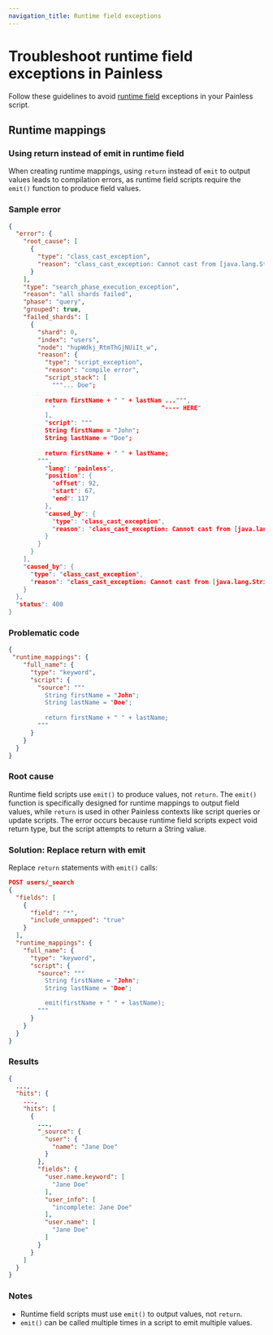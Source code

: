 ```yaml
---
navigation_title: Runtime field exceptions
---
```


# Troubleshoot runtime field exceptions in Painless

Follow these guidelines to avoid [runtime field](elasticsearch://reference/scripting-languages/painless/painless-runtime-fields-context.md) exceptions in your Painless script.

## Runtime mappings

### Using return instead of emit in runtime field

When creating runtime mappings, using `return` instead of `emit` to output values leads to compilation errors, as runtime field scripts require the `emit()` function to produce field values.

### Sample error

```json
{
  "error": {
    "root_cause": [
      {
        "type": "class_cast_exception",
        "reason": "class_cast_exception: Cannot cast from [java.lang.String] to [void]."
      }
    ],
    "type": "search_phase_execution_exception",
    "reason": "all shards failed",
    "phase": "query",
    "grouped": true,
    "failed_shards": [
      {
        "shard": 0,
        "index": "users",
        "node": "hupWdkj_RtmThGjNUiIt_w",
        "reason": {
          "type": "script_exception",
          "reason": "compile error",
          "script_stack": [
            """... Doe";
	
          return firstName + " " + lastNam ...""",
            "                             ^---- HERE"
          ],
          "script": """
          String firstName = "John";
          String lastName = "Doe";
	
          return firstName + " " + lastName;
        """,
          "lang": "painless",
          "position": {
            "offset": 92,
            "start": 67,
            "end": 117
          },
          "caused_by": {
            "type": "class_cast_exception",
            "reason": "class_cast_exception: Cannot cast from [java.lang.String] to [void]."
          }
        }
      }
    ],
    "caused_by": {
      "type": "class_cast_exception",
      "reason": "class_cast_exception: Cannot cast from [java.lang.String] to [void]."
    }
  },
  "status": 400
}
```

### Problematic code

```json
{
 "runtime_mappings": {
    "full_name": {
      "type": "keyword",
      "script": {
        "source": """
          String firstName = "John";
          String lastName = "Doe";
	
          return firstName + " " + lastName;
        """
      }
    }
  }
}
```

### Root cause

Runtime field scripts use `emit()` to produce values, not `return`. The `emit()` function is specifically designed for runtime mappings to output field values, while `return` is used in other Painless contexts like script queries or update scripts. The error occurs because runtime field scripts expect void return type, but the script attempts to return a String value. 

### Solution: Replace return with emit

Replace `return` statements with `emit()` calls:

```json
POST users/_search
{
  "fields": [
    {
      "field": "*",
      "include_unmapped": "true"
    }
  ],
  "runtime_mappings": {
    "full_name": {
      "type": "keyword",
      "script": {
        "source": """
          String firstName = "John";
          String lastName = "Doe";

          emit(firstName + " " + lastName);
        """
      }
    }
  }
}
```

### Results

```json
{
  ...,
  "hits": {
    ...,
    "hits": [
      {
        ...,
        "_source": {
          "user": {
            "name": "Jane Doe"
          }
        },
        "fields": {
          "user.name.keyword": [
            "Jane Doe"
          ],
          "user_info": [
            "incomplete: Jane Doe"
          ],
          "user.name": [
            "Jane Doe"
          ]
        }
      }
    ]
  }
}
```

### Notes

* Runtime field scripts must use `emit()` to output values, not `return`.  
* `emit()` can be called multiple times in a script to emit multiple values.

